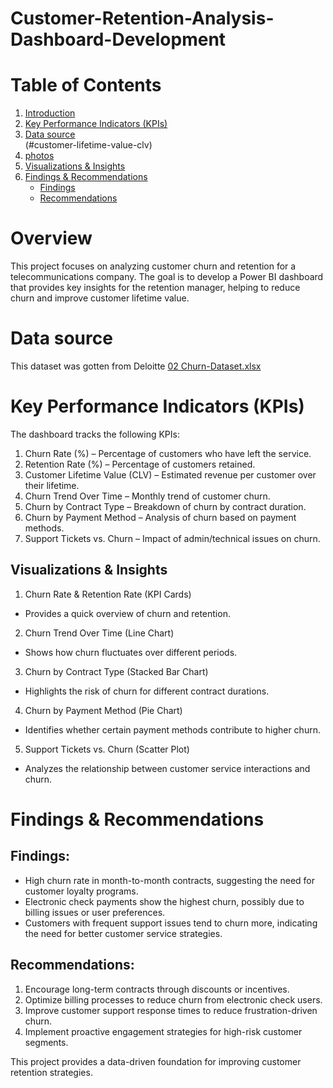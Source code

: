 # Customer-Retention-Analysis-Dashboard-Development

# Table of Contents  

1. [Introduction](#introduction)  
2. [Key Performance Indicators (KPIs)](#key-performance-indicators-kpis)  
3. [Data source](#data-source)  
(#customer-lifetime-value-clv)
4. [photos](#photos)  
5. [Visualizations & Insights](#visualizations--insights)  
6. [Findings & Recommendations](#findings--recommendations)  
   - [Findings](#findings)  
   - [Recommendations](#recommendations)  



# Overview
This project focuses on analyzing customer churn and retention for a telecommunications company. The goal is to develop a Power BI dashboard that provides key insights for the retention manager, helping to reduce churn and improve customer lifetime value.
# Data source 
This dataset was gotten from Deloitte
[02 Churn-Dataset.xlsx](https://github.com/user-attachments/files/18931214/02.Churn-Dataset.xlsx)

# Key Performance Indicators (KPIs)
The dashboard tracks the following KPIs:

1. Churn Rate (%) – Percentage of customers who have left the service.
2. Retention Rate (%) – Percentage of customers retained.
3. Customer Lifetime Value (CLV) – Estimated revenue per customer over their lifetime.
4. Churn Trend Over Time – Monthly trend of customer churn.
5. Churn by Contract Type – Breakdown of churn by contract duration.
6. Churn by Payment Method – Analysis of churn based on payment methods.
7. Support Tickets vs. Churn – Impact of admin/technical issues on churn.


## Visualizations & Insights

 1. Churn Rate & Retention Rate (KPI Cards)
- Provides a quick overview of churn and retention.

2. Churn Trend Over Time (Line Chart)
- Shows how churn fluctuates over different periods.

 3. Churn by Contract Type (Stacked Bar Chart)
- Highlights the risk of churn for different contract durations.

 4. Churn by Payment Method (Pie Chart)
- Identifies whether certain payment methods contribute to higher churn.

 5. Support Tickets vs. Churn (Scatter Plot)
- Analyzes the relationship between customer service interactions and churn.

# Findings & Recommendations
## Findings:
- High churn rate in month-to-month contracts, suggesting the need for customer loyalty programs.
- Electronic check payments show the highest churn, possibly due to billing issues or user preferences.
- Customers with frequent support issues tend to churn more, indicating the need for better customer service strategies.

## Recommendations:
1. Encourage long-term contracts through discounts or incentives.
2. Optimize billing processes to reduce churn from electronic check users.
3. Improve customer support response times to reduce frustration-driven churn.
4. Implement proactive engagement strategies for high-risk customer segments.

  
This project provides a data-driven foundation for improving customer retention strategies. 
